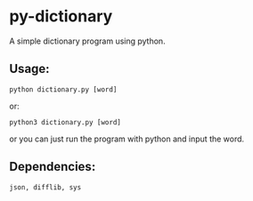 # py-dictionary
A simple dictionary program using python.

## Usage:
```
python dictionary.py [word]
```
or:
```
python3 dictionary.py [word]
```
or you can just run the program with python and input the word.

## Dependencies:
```
json, difflib, sys
```
